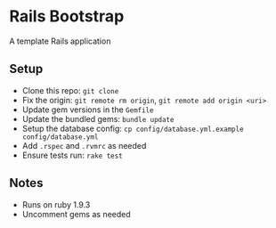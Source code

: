 # Rails Bootstrap

A template Rails application

## Setup

* Clone this repo: `git clone `
* Fix the origin: `git remote rm origin`, `git remote add origin <uri>`
* Update gem versions in the `Gemfile`
* Update the bundled gems: `bundle update`
* Setup the database config: `cp config/database.yml.example config/database.yml`
* Add `.rspec` and `.rvmrc` as needed
* Ensure tests run: `rake test`

## Notes

* Runs on ruby 1.9.3
* Uncomment gems as needed